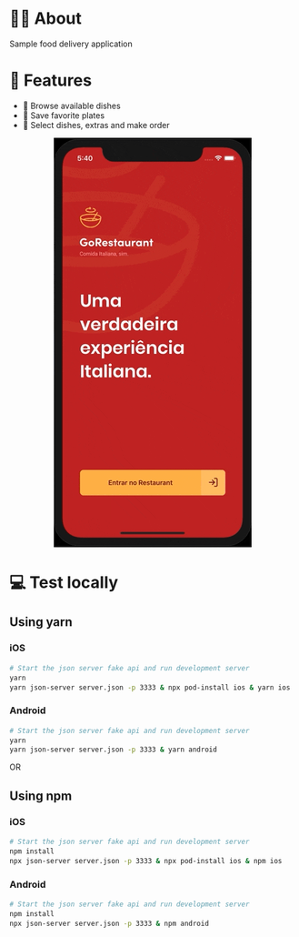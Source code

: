 # 👨‍🍳 About
Sample food delivery application

# 🚀 Features
- 🔎 Browse available dishes
- 💖 Save favorite plates
- 🥡 Select dishes, extras and make order

<p align="center">
  <img src="./_captures/mobile.gif" alt="Go Restaurant Mobile">
</p>

# 💻 Test locally

## Using yarn

### iOS
```sh
# Start the json server fake api and run development server
yarn
yarn json-server server.json -p 3333 & npx pod-install ios & yarn ios
```
### Android

```sh
# Start the json server fake api and run development server
yarn
yarn json-server server.json -p 3333 & yarn android
```

OR

## Using npm

### iOS
```sh
# Start the json server fake api and run development server
npm install
npx json-server server.json -p 3333 & npx pod-install ios & npm ios
```

### Android
```sh
# Start the json server fake api and run development server
npm install
npx json-server server.json -p 3333 & npm android
```


